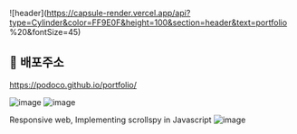 ![header](https://capsule-render.vercel.app/api?type=Cylinder&color=FF9E0F&height=100&section=header&text=portfolio %20&fontSize=45)
 
 ## 🔗 배포주소
 https://podoco.github.io/portfolio/
 
![image](https://user-images.githubusercontent.com/103816228/168739714-2515ba46-1745-4a97-afc9-dd9150e2da0c.png)
![image](https://user-images.githubusercontent.com/103816228/168739985-90a8d321-d4f6-407e-9f53-80f76a834d92.png)

Responsive web,
Implementing scrollspy in Javascript
![image](https://user-images.githubusercontent.com/103816228/168740089-0f801ac0-e50c-48b3-9c03-a39b70b001e4.png)
